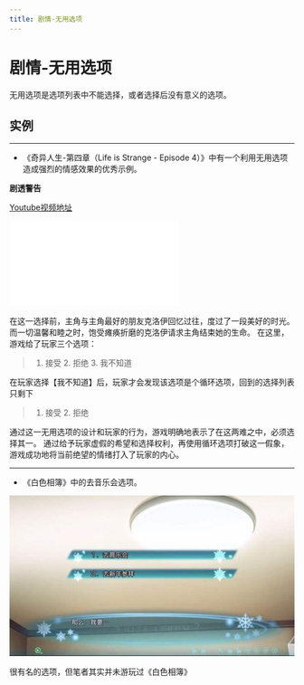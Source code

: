 ```yaml
---
title: 剧情-无用选项
---
```


# 剧情-无用选项
无用选项是选项列表中不能选择，或者选择后没有意义的选项。

## 实例
---
- 《奇异人生-第四章（Life is Strange - Episode 4）》中有一个利用无用选项造成强烈的情感效果的优秀示例。

****剧透警告****

[Youtube视频地址](https://youtu.be/5qaNHeBLUII?t=2976)

<iframe src="{{ site.url }}/videos/循环选项-奇异人生.mp4" frameborder="0"> </iframe>

在这一选择前，主角与主角最好的朋友克洛伊回忆过往，度过了一段美好的时光。而一切温馨和睦之时，饱受瘫痪折磨的克洛伊请求主角结束她的生命。
在这里，游戏给了玩家三个选项：
> 1. 接受 2. 拒绝 3. 我不知道

在玩家选择【我不知道】后，玩家才会发现该选项是个循环选项，回到的选择列表只剩下
> 1. 接受 2. 拒绝

通过这一无用选项的设计和玩家的行为，游戏明确地表示了在这两难之中，必须选择其一。
通过给予玩家虚假的希望和选择权利，再使用循环选项打破这一假象，游戏成功地将当前绝望的情绪打入了玩家的内心。

---

- 《白色相簿》中的去音乐会选项。

![《白色相簿》中的去音乐会选项](/images/无用选项-白色相簿.jpg)

很有名的选项，但笔者其实并未游玩过《白色相簿》